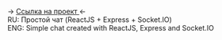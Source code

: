 -> <a href="https://kindachat.netlify.app/"> Ссылка на проект </a> <- <br>
RU: Простой чат (ReactJS + Express + Socket.IO)<br>
ENG: Simple chat created with ReactJS, Express and Socket.IO<br>
